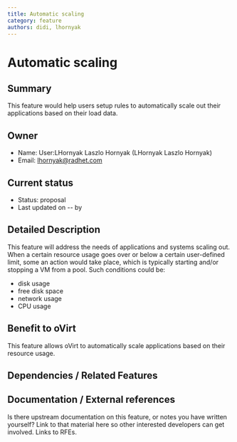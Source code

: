 ```yaml
---
title: Automatic scaling
category: feature
authors: didi, lhornyak
---
```


# Automatic scaling

## Summary

This feature would help users setup rules to automatically scale out their applications based on their load data.

## Owner

*   Name: User:LHornyak Laszlo Hornyak (LHornyak Laszlo Hornyak)
*   Email: <lhornyak@radhet.com>

## Current status

*   Status: proposal
*   Last updated on -- by

## Detailed Description

This feature will address the needs of applications and systems scaling out. When a certain resource usage goes over or below a certain user-defined limit, some an action would take place, which is typically starting and/or stopping a VM from a pool. Such conditions could be:

*   disk usage
*   free disk space
*   network usage
*   CPU usage

## Benefit to oVirt

This feature allows oVirt to automatically scale applications based on their resource usage.

## Dependencies / Related Features

## Documentation / External references

Is there upstream documentation on this feature, or notes you have written yourself? Link to that material here so other interested developers can get involved. Links to RFEs.


